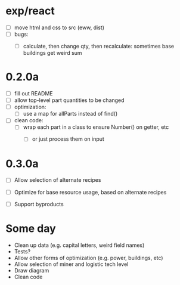 
# exp/react
- [ ] move html and css to src (eww, dist)
- [ ] bugs:
  - [ ] calculate, then change qty, then recalculate: sometimes base buildings get weird sum


# 0.2.0a
- [ ] fill out README
- [ ] allow top-level part quantities to be changed
- [ ] optimization:
  - [ ] use a map for allParts instead of find()
- [ ] clean code:
  - [ ] wrap each part in a class to ensure Number() on getter, etc
    - [ ] or just process them on input


# 0.3.0a
- [ ] Allow selection of alternate recipes
- [ ] Optimize for base resource usage, based on alternate recipes
- [ ] Support byproducts


# Some day
- Clean up data (e.g. capital letters, weird field names)
- Tests?
- Allow other forms of optimization (e.g. power, buildings, etc)
- Allow selection of miner and logistic tech level
- Draw diagram
- Clean code
